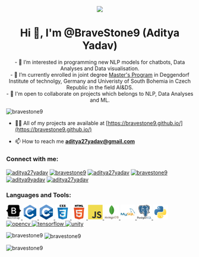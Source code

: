 <!-- [![MasterHead](https://static.wikia.nocookie.net/battlefordreamisland/images/8/87/KENOBI.gif/revision/latest?cb=20200310124840)](https://BraveStone9.github.io) -->
<p align="center"><img align="center" src="https://static.wikia.nocookie.net/battlefordreamisland/images/8/87/KENOBI.gif/revision/latest?cb=20200310124840"></img></p>
<h1 align="center">Hi 👋, I'm @BraveStone9 (Aditya Yadav)</h1>
<p align="center">- 👀 I’m interested in programming new NLP models for chatbots, Data Analyses and Data visualisation. <br>
  - 🌱 I’m currently enrolled in joint degree <a href="http://www.maid.education/en/home/">Master's Program</a> in Deggendorf Institute of technolgy, Germany and Univeristy of South Bohemia in Czech Republic in the field AI&DS. <br>
  - 💞️ I'm open to collaborate on projects which belongs to NLP, Data Analyses and ML.</p>

<p align="left"> <img src="https://komarev.com/ghpvc/?username=bravestone9&label=Profile%20views&color=0e75b6&style=flat" alt="bravestone9" /> </p>

- 👨‍💻 All of my projects are available at [https://bravestone9.github.io/](https://bravestone9.github.io/)

- 📫 How to reach me **aditya27yadav@gmail.com**

<!-- - 📄 Know about my experiences [LinkedIn](https://www.linkedin.com/in/aditya27yadav/)
 -->
<h3 align="left">Connect with me:</h3>
<p align="left">
<a href="https://linkedin.com/in/aditya27yadav" target="blank"><img align="center" src="https://raw.githubusercontent.com/rahuldkjain/github-profile-readme-generator/master/src/images/icons/Social/linked-in-alt.svg" alt="aditya27yadav" height="30" width="40" /></a>
<a href="https://www.hackerrank.com/bravestone9" target="blank"><img align="center" src="https://raw.githubusercontent.com/rahuldkjain/github-profile-readme-generator/master/src/images/icons/Social/hackerrank.svg" alt="bravestone9" height="30" width="40" /></a>
<a href="https://twitter.com/aditya27yadav" target="blank"><img align="center" src="https://raw.githubusercontent.com/rahuldkjain/github-profile-readme-generator/master/src/images/icons/Social/twitter.svg" alt="aditya27yadav" height="30" width="40" /></a>
<a href="https://codepen.io/bravestone9" target="blank"><img align="center" src="https://raw.githubusercontent.com/rahuldkjain/github-profile-readme-generator/master/src/images/icons/Social/codepen.svg" alt="bravestone9" height="30" width="40" /></a>
<a href="https://fb.com/aditya9yadav" target="blank"><img align="center" src="https://raw.githubusercontent.com/rahuldkjain/github-profile-readme-generator/master/src/images/icons/Social/facebook.svg" alt="aditya9yadav" height="30" width="40" /></a>
<a href="https://instagram.com/aditya27yadav" target="blank"><img align="center" src="https://raw.githubusercontent.com/rahuldkjain/github-profile-readme-generator/master/src/images/icons/Social/instagram.svg" alt="aditya27yadav" height="30" width="40" /></a>

</p>

<h3 align="left">Languages and Tools:</h3>
<p align="left"> <a href="https://getbootstrap.com" target="_blank" rel="noreferrer"> <img src="https://raw.githubusercontent.com/devicons/devicon/master/icons/bootstrap/bootstrap-plain-wordmark.svg" alt="bootstrap" width="40" height="40"/> </a> <a href="https://www.cprogramming.com/" target="_blank" rel="noreferrer"> <img src="https://raw.githubusercontent.com/devicons/devicon/master/icons/c/c-original.svg" alt="c" width="40" height="40"/> </a> <a href="https://www.w3schools.com/cpp/" target="_blank" rel="noreferrer"> <img src="https://raw.githubusercontent.com/devicons/devicon/master/icons/cplusplus/cplusplus-original.svg" alt="cplusplus" width="40" height="40"/> </a> <a href="https://www.w3schools.com/css/" target="_blank" rel="noreferrer"> <img src="https://raw.githubusercontent.com/devicons/devicon/master/icons/css3/css3-original-wordmark.svg" alt="css3" width="40" height="40"/> </a> <a href="https://www.w3.org/html/" target="_blank" rel="noreferrer"> <img src="https://raw.githubusercontent.com/devicons/devicon/master/icons/html5/html5-original-wordmark.svg" alt="html5" width="40" height="40"/> </a> <a href="https://developer.mozilla.org/en-US/docs/Web/JavaScript" target="_blank" rel="noreferrer"> <img src="https://raw.githubusercontent.com/devicons/devicon/master/icons/javascript/javascript-original.svg" alt="javascript" width="40" height="40"/> </a> <a href="https://www.mongodb.com/" target="_blank" rel="noreferrer"> <img src="https://raw.githubusercontent.com/devicons/devicon/master/icons/mongodb/mongodb-original-wordmark.svg" alt="mongodb" width="40" height="40"/> </a> <a href="https://www.mysql.com/" target="_blank" rel="noreferrer"> <img src="https://raw.githubusercontent.com/devicons/devicon/master/icons/mysql/mysql-original-wordmark.svg" alt="mysql" width="40" height="40"/> </a>  <a href="https://www.postgresql.org" target="_blank" rel="noreferrer"> <img src="https://raw.githubusercontent.com/devicons/devicon/master/icons/postgresql/postgresql-original-wordmark.svg" alt="postgresql" width="40" height="40"/> </a> <a href="https://www.python.org" target="_blank" rel="noreferrer"> <img src="https://raw.githubusercontent.com/devicons/devicon/master/icons/python/python-original.svg" alt="python" width="40" height="40"/> </a> <a href="https://opencv.org/" target="_blank" rel="noreferrer"> <img src="https://www.vectorlogo.zone/logos/opencv/opencv-icon.svg" alt="opencv" width="40" height="40"/> </a> <a href="https://www.tensorflow.org" target="_blank" rel="noreferrer"> <img src="https://www.vectorlogo.zone/logos/tensorflow/tensorflow-icon.svg" alt="tensorflow" width="40" height="40"/> </a> <a href="https://unity.com/" target="_blank" rel="noreferrer"> <img src="https://www.vectorlogo.zone/logos/unity3d/unity3d-icon.svg" alt="unity" width="40" height="40"/> </a> </p>

<p><img align="left" src="https://github-readme-stats.vercel.app/api/top-langs?username=bravestone9&show_icons=true&locale=en&layout=compact" alt="bravestone9" /></p>

<p>&nbsp;<img align="center" src="https://github-readme-stats.vercel.app/api?username=bravestone9&show_icons=true&locale=en" alt="bravestone9" /></p>

<p><img align="center" src="https://github-readme-streak-stats.herokuapp.com/?user=bravestone9&" alt="bravestone9" /></p>
